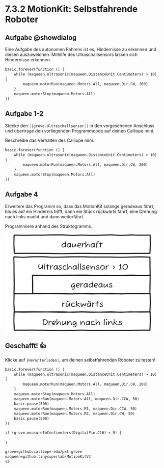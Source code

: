 # 7.3.2 MotionKit: Selbstfahrende Roboter

## Aufgabe @showdialog
Eine Aufgabe des autonomen Fahrens ist es, Hindernisse zu erkennen und diesen
auszuweichen. Mithilfe des Ultraschallsensors lassen sich Hindernisse erkennen.

```template
basic.forever(function () {
    while (maqueen.ultrasonic(maqueen.DistanceUnit.Centimeters) > 10) {
        maqueen.motorRun(maqueen.Motors.All, maqueen.Dir.CW, 200)
    }
    maqueen.motorStop(maqueen.Motors.All)
})
```

## Aufgabe 1-2

Stecke den ``||grove.Ultraschallsensor||`` in den vorgesehenen Anschluss und übertrage den vorliegenden Programmcode auf deinen Calliope mini.

Beschreibe das Verhalten des Calliope mini.

```blocks
basic.forever(function () {
    while (maqueen.ultrasonic(maqueen.DistanceUnit.Centimeters) > 10) {
        maqueen.motorRun(maqueen.Motors.All, maqueen.Dir.CW, 200)
    }
    maqueen.motorStop(maqueen.Motors.All)
})
```

## Aufgabe 4

Erweitere das Programm so, dass das MotionKit solange geradeaus fährt, bis es auf ein Hindernis trifft, dann ein Stück rückwärts fährt, eine Drehung nach links macht und dann weiterfährt.

Programmiere anhand des Struktogramms.

![image](static/images/selbstfahrender_roboter.jpg)

## Geschafft! 👍

Klicke auf ``|Herunterladen|``, um deinen selbstfahrenden Roboter zu testen!

```blocks
basic.forever(function () {
    while (maqueen.ultrasonic(maqueen.DistanceUnit.Centimeters) > 10) {
        maqueen.motorRun(maqueen.Motors.All, maqueen.Dir.CW, 200)
    }
    maqueen.motorStop(maqueen.Motors.All)
    maqueen.motorRun(maqueen.Motors.All, maqueen.Dir.CCW, 50)
    basic.pause(500)
    maqueen.motorRun(maqueen.Motors.M1, maqueen.Dir.CCW, 50)
    maqueen.motorRun(maqueen.Motors.M2, maqueen.Dir.CW, 50)
    basic.pause(500)
})
```

```ghost
if (grove.measureInCentimeters(DigitalPin.C16) < 0) {
	
}
```

```package
grove=github:calliope-edu/pxt-grove
maqueen=github:tinysuperlab/MotionKitV2
v3
```
